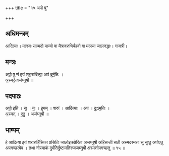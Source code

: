 +++
title = "१५ अपो षु"

+++
## अधिमन्त्रम्
आदित्याः। मत्स्यः साम्मदो मान्यो वा मैत्रावरुणिर्बहवो वा मत्स्या जालनद्धाः। गायत्री।

## मन्त्रः
अपो॒ षु ण॑ इ॒यं शरु॒रादि॑त्या॒ अप॑ दुर्म॒तिः ।  
अ॒स्मदे॒त्वज॑घ्नुषी ॥

## पदपाठः
अपो॒ इति॑ । सु । नः॒ । इ॒यम् । शरुः॑ । आदि॑त्याः । अप॑ । दुः॒ऽम॒तिः ।  
अ॒स्मत् । ए॒तु॒ । अज॑घ्नुषी ॥

## भाष्यम्
हे आदित्या इयं शरारुर्हिंसिका प्रसितिः जालोइकप्रेरिता अजघ्नुषी अहिंसन्ती सती अस्मदस्मत्तः सु सुष्ठु अपोएतु अपगच्छत्वेव । तथा नोस्माकं दुर्मतिर्दुष्टामतिरप्यजघ्नुषी अस्मत्तोपगच्छतु ॥ १५ ॥